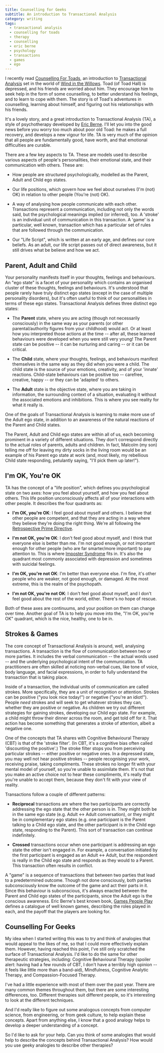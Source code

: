 ```yaml
---
title: Counselling for Geeks
subtitle: An introduction to Transactional Analysis
category: writing
tags:
  - transactional analysis
  - counselling for toads
  - therapy
  - counselling
  - eric berne
  - psychology
  - transactions
  - games
  - ego
---
```


I recently read [Counselling For Toads][], an introduction to
[Transactional Analysis][] set in the world of [Wind in the Willows][]. Toad
(of Toad Hall) is depressed, and his friends are worried about him. They
encourage him to seek help in the form of some counselling, to better
understand his feelings, and to learn to cope with them. The story is of Toad's
adventures in counselling, learning about himself, and figuring out his
relationships with his friends.

It's a lovely story, and a great introduction to Transactional Analysis (TA), a
style of psychotherapy developed by [Eric Berne][]. I'll let you into the good
news before you worry too much about poor old Toad: he makes a full recovery,
and develops a new vigour for life. TA is very much of the opinion that all
people are fundamentally good, have worth, and that emotional difficulties are
curable.

There are a few key aspects to TA. These are models used to describe various
aspects of people's personalities, their emotional state, and their
communication with others. These are:

* How people are structured psychologically, modelled as the Parent, Adult and
  Child ego states.

* Our life positions, which govern how we feel about ourselves (I'm (not) OK)
  in relation to other people (You're (not) OK).

* A way of analysing how people communicate with each other. Transactions
  represent a communication, including not only the words said, but the
  psychological meanings implied (or inferred), too. A 'stroke' is an
  individual unit of communication in this transaction. A 'game' is a
  particular, well known, transaction which has a particular set of rules that
  are followed through the communication.

* Our "Life Script", which is written at an early age, and defines our core
  beliefs. As an adult, our life script passes out of direct awareness, but it
  still drives what be believe and how we act.


## Parent, Adult and Child

Your personality manifests itself in your thoughts, feelings and behaviours. An
"ego state" is a facet of your personality which contains an organised cluster
of these thoughts, feelings and behaviours. It's understood that people rarely
have truly distinct ego states (except in the case of multiple personality
disorders), but it's often useful to think of our personalities in terms of
these ego states. Transactional Analysis defines three distinct ego states:

* The **Parent** state, where you are acting (though not necessarily
  consciously) in the same way as your parents (or other parental/authority
  figures from your childhood) would act. Or at least how you interpreted those
  actions at the time -- after all, these learned behaviours were developed
  when you were still very young! The Parent state can be positive -- it can be
  nurturing and caring -- or it can be critical.

* The **Child** state, where your thoughts, feelings, and behaviours manifest
  themselves in the same way as they did when you were a child. The child state
  is the source of your emotions, creativity, and of your 'innate' reactions.
  Child-state behaviours can be positive too -- carefree, creative, happy -- or
  they can be 'adapted' to others.

* The **Adult** state is the objective state, where you are taking in
  information, the surrounding context of a situation, evaluating it without
  the associated emotions and inhibitions. This is where you see reality for
  what it really is.

One of the goals of Transactional Analysis is learning to make more use of the
Adult ego state, in addition to an awareness of the natural reactions of the
Parent and Child states.

The Parent, Adult and Child ego states are within all of us, each becoming
prominent in a variety of different situations. They don't correspond directly
to the actual roles of parents, adults and children. In fact, Malcolm (my son)
telling me off for leaving my dirty socks in the living room would be an
example of his Parent ego state at work (and, most likely, my rebellious Child
state responding, petulantly saying, "I'll pick them up later!").

## I'm OK, You're OK

TA has the concept of a "life position", which defines you psychological state
on two axes: how you feel about yourself, and how you feel about others. This
life position unconsciously affects all of your interactions with other people.
It describes the four quadrants as:

* **I'm OK, you're OK**: I feel good about myself and others. I believe that
  other people are competent, and that they are acting in a way where they
  believe they're doing the right thing. We're all following the
  [Retrospective Prime Directive](http://www.retrospectives.com/pages/retroPrimeDirective.html).

* **I'm not OK, you're OK**: I don't feel good about myself, and I think that
  everyone else is better than me. I'm not good enough, or not important enough
  for other people (who are far smarter/more important) to pay attention to.
  This is where [Imposter Syndrome][] fits in. It's also the quadrant most
  commonly associated with depression and sometimes with suicidal feelings.

* **I'm OK, you're not OK**: I'm better than everyone else. I'm fine, it's
  other people who are weaker, not good enough, or damaged. At the most
  extreme, this is the realm of the psychopath.

* **I'm not OK, you're not OK**: I don't feel good about myself, and I don't
  feel good about the rest of the world, either. There's no hope of rescue.

Both of these axes are continuums, and your position on them can change over
time. Another goal of TA is to help you move into the, "I'm OK, you're OK"
quadrant, which is the nice, healthy, one to be in.

## Strokes & Games

The core concept of Transactional Analysis is around, well, analysing
transactions. A transaction is the flow of communication between two or more
parties. It includes the verbal communication -- the actual words used -- and
the underlying psychological intent of the communication. TA practitioners are
often skilled at noticing non-verbal cues, like tone of voice, body language,
and facial expressions, in order to fully understand the transaction that is
taking place.

Inside of a transaction, the individual units of communication are called
strokes. More specifically, they are a unit of recognition or attention.
Strokes can be positive ("you look nice today!") or negative ("you're an
idiot!"). People *need* strokes and will seek to get whatever strokes they can,
whether they are positive or negative. As children we try out different
strategies for gaining strokes, developing our Child ego state. For example, a
child might throw their dinner across the room, and get told off for it. That
action has become something that generates a stroke of attention, albeit a
negative one.

One of the concepts that TA shares with Cognitive Behavioural Therapy (CBT) is
that of the 'stroke filter'. (In CBT, it's a cognitive bias often called
'discounting the positive'.) The stroke filter stops you from perceiving
particular strokes -- either positive or negative ones. In a depressed state,
you may well not hear positive strokes -- people recognising your work,
receiving praise, taking compliments. These strokes no longer fit with your
mental model of yourself, so you're unable to assimilate them. It's not that
you make an active choice not to hear these compliments, it's really that
you're unable to accept them, because they don't fit with your view of reality.

Transactions follow a couple of different patterns:

* **Reciprocal** transactions are where the two participants are correctly
  addressing the ego state that the other person is in. They might both be in
  the same ego state (e.g. Adult <-> Adult conversation), or they might be in
  complementary ego states (e.g. one participant is the Parent talking to a
  Child ego state, and the other participant is in the Child ego state,
  responding to the Parent). This sort of transaction can continue indefinitely.

* **Crossed** transactions occur when one participant is addressing an ego
  state the other isn't engaged in. For example, a conversation initiated by
  the first participant is engaged as an Adult <-> Adult, but the respondent is
  really in the Child ego state and responds as they would to a Parent. This transaction often results in conflict.

A "game" is a sequence of transactions that between two parties that lead to a
predetermined outcome. Though not done consciously, both parties subconsciously
know the outcome of the game and act their parts in it. Since this behaviour is
subconscious, it's always enacted between the Parent and Child ego states of
the participants, since the Adult ego is the conscious awareness. Eric Berne's
best known book, [Games People Play][] defines a catalogue of well known games,
describing the roles played in each, and the payoff that the players are
looking for.

## Counselling For Geeks

My idea when I started writing this was to try and think of analogies that
would appeal to the likes of me, so that I could more effectively explain them.
However, having reached this point, I've still only scratched the surface of
Transactional Analysis. I'd like to do the same for other therapeutic
strategies, including: Cognitive Behavioural Therapy (spoiler alert: having had
a few rounds of CBT, I don't have a terribly high opinion -- it feels like
little more than a band-aid), Mindfulness, Cognitive Analytic Therapy, and
Compassion-Focused Therapy.

I've had a little experience with most of them over the past year. There are
many common themes throughout them, but there are some interesting differences,
too. Different therapies suit different people, so it's interesting to look at
the different techniques.

And I'd really like to figure out some analogous concepts from computer
science, from engineering, or from geek culture, to help explain these
concepts. Apart from anything else, I know that a good analogy helps to develop
a deeper understanding of a concept.

So I'd like to ask for your help. Can you think of some analogies that would
help to describe the concepts behind Transactional Analysis? How would you use
geeky analogies to describe other therapies?

[Counselling for Toads]: http://www.amazon.co.uk/gp/product/0415174295/ref=as_li_tl?ie=UTF8&camp=1634&creative=19450&creativeASIN=0415174295&linkCode=as2&tag=mathieoftheen-21&linkId=OLMMOIQQ5J7UM7GM "Counselling for Toads: A Psychological Adventure"
[Transactional Analysis]: http://www.ericberne.com/transactional-analysis/ "an introductory description of Transactional Analysis"
[Wind in the Willows]: http://www.amazon.co.uk/gp/product/1405264152/ref=as_li_tl?ie=UTF8&camp=1634&creative=19450&creativeASIN=1405264152&linkCode=as2&tag=mathieoftheen-21&linkId=7LLEWF36PACNM27P "The Wind in the Willows"
[Eric Berne]: http://www.ericberne.com "Dr. Eric Berne is the author of Games People Play, the groundbreaking book in which he introduces Games and Transactional Analysis to the world."
[Games People Play]: http://www.amazon.co.uk/gp/product/B002RI9IPG/ref=as_li_tl?ie=UTF8&camp=1634&creative=19450&creativeASIN=B002RI9IPG&linkCode=as2&tag=mathieoftheen-21&linkId=IS2G6GHLKK75GK27 "Games People Play: The Psychology of Human Relationships"
[Imposter Syndrome]: http://en.wikipedia.org/wiki/Impostor_syndrome "a psychological phenomenon in which people are unable to internalize their accomplishments."